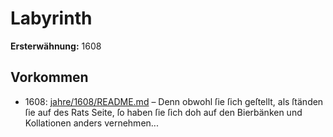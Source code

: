 # Labyrinth

**Ersterwähnung:** 1608

## Vorkommen
- 1608: [jahre/1608/README.md](../jahre/1608/README.md) – Denn obwohl ſie ſich geſtellt, als ſtänden
ſie auf des Rats Seite, ſo haben ſie ſich doh auf den
Bierbänken und Kollationen anders vernehmen...
